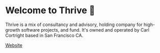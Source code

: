 # Welcome to Thrive 👋

Thrive is a mix of consultancy and advisory, holding company for high-growth software projects, and fund. It's owned and operated by Carl Cortright based in San Francisco CA.

[Website](https://thrivepointgroup.com)
